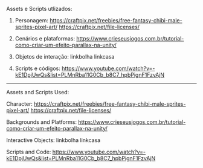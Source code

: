 Assets e Scripts utlizados:

1) Personagem:
https://craftpix.net/freebies/free-fantasy-chibi-male-sprites-pixel-art/
https://craftpix.net/file-licenses/

2) Cenários e plataformas:
https://www.crieseusjogos.com.br/tutorial-como-criar-um-efeito-parallax-na-unity/

3) Objetos de interação:
linkbolha
linkcasa

4) Scripts e códigos:
https://www.youtube.com/watch?v=-kE1DpjUwQs&list=PLMnRba11G0Cb_b8C7_hpbPignF1FzvAjN

--------------------------------------------------------------------------------------

Assets and Scripts Used:

Character:
https://craftpix.net/freebies/free-fantasy-chibi-male-sprites-pixel-art/
https://craftpix.net/file-licenses/

Backgrounds and Platforms:
https://www.crieseusjogos.com.br/tutorial-como-criar-um-efeito-parallax-na-unity/

Interactive Objects:
linkbolha
linkcasa

Scripts and Code:
https://www.youtube.com/watch?v=-kE1DpjUwQs&list=PLMnRba11G0Cb_b8C7_hpbPignF1FzvAjN
